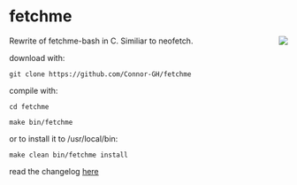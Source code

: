 # fetchme
Rewrite of fetchme-bash in C. Similiar to neofetch.
<img src="https://user-images.githubusercontent.com/72793802/177895040-738fffa7-4ce1-4a70-b3e1-e6413702f2b6.png" align="right">

download with:

``git clone https://github.com/Connor-GH/fetchme``

compile with:

``cd fetchme``

``make bin/fetchme``

or to install it to /usr/local/bin:

``make clean bin/fetchme install``


read the changelog
<a href="docs/CHANGELOG.md">here</a>
